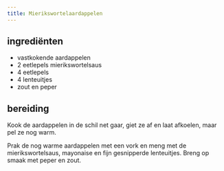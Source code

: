 ```yaml
---
title: Mierikswortelaardappelen
---
```


## ingrediënten

* vastkokende aardappelen
* 2 eetlepels mierikswortelsaus
* 4 eetlepels 
* 4 lenteuitjes
* zout en peper

##  bereiding 

Kook de aardappelen in de schil net gaar, giet ze af en laat afkoelen, maar pel ze nog warm.

Prak de nog warme aardappelen met een vork en meng met de mierikswortelsaus, mayonaise en fijn gesnipperde lenteuitjes. Breng op smaak met peper en zout.

